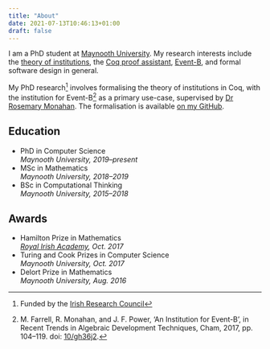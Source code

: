 ```yaml
---
title: "About"
date: 2021-07-13T10:46:13+01:00
draft: false
---
```


I am a PhD student at [Maynooth University](https://www.maynoothuniversity.ie/). My research interests include the [theory of institutions](https://iep.utm.edu/insti-th/), the [Coq proof assistant](https://coq.inria.fr/), [Event-B](http://www.event-b.org/), and formal software design in general.

My PhD research[^1] involves formalising the theory of institutions in Coq, with the institution for Event-B[^2] as a primary use-case, supervised by [Dr Rosemary Monahan](https://www.maynoothuniversity.ie/people/rosemary-monahan). The formalisation is available [on my GitHub](https://github.com/ConorReynolds/coq-institutions).

## Education
- PhD in Computer Science\
  *Maynooth University, 2019&ndash;present*
- MSc in Mathematics\
  *Maynooth University, 2018&ndash;2019*
- BSc in Computational Thinking\
  *Maynooth University, 2015&ndash;2018*

## Awards
- Hamilton Prize in Mathematics\
  *[Royal Irish Academy](https://www.ria.ie/grants-awards/prizes/hamilton-prize-mathematics), Oct. 2017*
- Turing and Cook Prizes in Computer Science\
  *Maynooth University, Oct. 2017*
- Delort Prize in Mathematics\
  *Maynooth University, Aug. 2016*

[^1]: Funded by the [Irish Research Council](https://research.ie/)
[^2]: M. Farrell, R. Monahan, and J. F. Power, ‘An Institution for Event-B’, in Recent Trends in Algebraic Development Techniques, Cham, 2017, pp. 104–119. doi: [10/gh36j2](https://www.doi.org/10/gh36j2).
